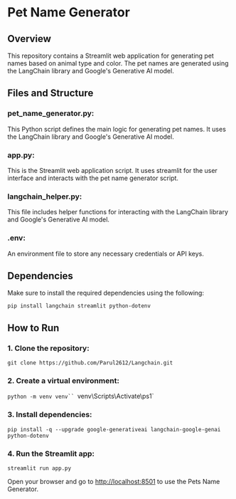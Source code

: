 # Pet Name Generator
## Overview
This repository contains a Streamlit web application for generating pet names based on animal type and color. The pet names are generated using the LangChain library and Google's Generative AI model.
## Files and Structure
### pet_name_generator.py: 
This Python script defines the main logic for generating pet names. It uses the LangChain library and Google's Generative AI model.

### app.py: 
This is the Streamlit web application script. It uses streamlit for the user interface and interacts with the pet name generator script.

### langchain_helper.py: 
This file includes helper functions for interacting with the LangChain library and Google's Generative AI model.

### .env: 
An environment file to store any necessary credentials or API keys.
## Dependencies
Make sure to install the required dependencies using the following:

 `pip install langchain streamlit python-dotenv`
## How to Run
### 1. Clone the repository:

`git clone https://github.com/Parul2612/Langchain.git`

### 2. Create a virtual environment:

`python -m venv venv``
`venv\Scripts\Activate\ps1`
### 3. Install dependencies:
`pip install -q --upgrade google-generativeai langchain-google-genai python-dotenv`

### 4. Run the Streamlit app:
`streamlit run app.py`

Open your browser and go to [http://localhost:8501](url) to use the Pets Name Generator.

